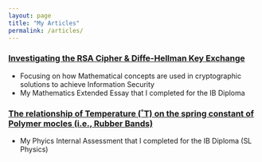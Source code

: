 ```yaml
---
layout: page
title: "My Articles"
permalink: /articles/
---
```


### [Investigating the RSA Cipher & Diffe-Hellman Key Exchange](https://github.com/sjay05/sjay05.github.io/blob/master/MathEE.pdf)
- Focusing on how Mathematical concepts are used in cryptographic solutions to achieve Information Security
- My Mathematics Extended Essay that I completed for the IB Diploma

### [The relationship of Temperature (˚T) on the spring constant of Polymer mocles (i.e., Rubber Bands)](https://github.com/sjay05/sjay05.github.io/blob/master/SL_Physics_IA.pdf)
- My Phyics Internal Assessment that I completed for the IB Diploma (SL Physics)